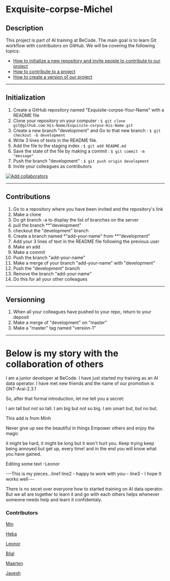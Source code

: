 # Exquisite-corpse-Michel

## Description
This project is part of AI training at BeCode. The main goal is to learn Git workflow with contributors on GitHub.
We will be covering the following topics:
- [How to initialize a new repository and invite people to contribute to our project](#initialization)
- [How to contribute to a project](#contributions)
- [How to create a version of our project](#versionning)

---
## Initialization
1. Create a GitHub repository named "Exquisite-corpse-Your-Name" with a README file
2. Clone your repository on your computer : `$ git clone git@github.com:His-Name/Exquisite-corpse-His-Name.git`
3. Create a new branch "development" and Go to that new branch : `$ git checkout -b development`
4. Write 3 lines of texts in the README file.
5. Add the file to the staging index : `$ git add README.md`
6. Save the state of the file by making a commit : `$ git commit -m "message"`
7. Push the branch "development" : `$ git push origin development`
8. Invite your colleagues as contributors

[![Add collaborators](https://img.youtube.com/vi/p49LRx3hYI8/0.jpg)](https://www.youtube.com/watch?v=p49LRx3hYI8)

---
## Contributions
1. Go to a repository where you have been invited and the repository's link
2. Make a clone
3. Do git branch -a to display the list of branches on the server
4. pull the branch **"development"
5. checkout the "development" branch
6. Create a branch named *"add-your-name" from **"development"
7. Add your 3 lines of text in the README file following the previous user
8. Make an add
9. Make a commit
10. Push the branch "add-your-name"
11. Make a merge of your branch "add-your-name" with "development"
12. Push the "development" branch
13. Remove the branch "add-your-name"
14. Do this for all your other colleagues

---
## Versionning
1. When all your colleagues have pushed to your repo, return to your deposit
2. Make a merge of "development" on "master"
3. Make a "master" tag named "version-1"
---

Below is my story with the collaboration of others
=======

I am a junior developer at BeCode.
I have just started my training as an AI data operator.
I have met new friends and the name of our promotion is GNT-Arai-2.3.1

So, after that formal introduction, let me tell you a secret: 

I am tall but not so tall.
I am big but not so big.
I am smart but, but no but.

This add is from Minh

Never give up 
see the beautiful in things
Empower others and enjoy the magic

it might be hard, it might be long but it won't hurt you. Keep trying keep being annoyed but get up, every time! and in the end you will know what you have gained.

Editing some text -Leonor

---This is my pieces...line1
line2 - happy to work with you--
line3 - I hope It works well---

There is no secet over everyone how to started training on AI data operator.
But we all are together to learn it and go with each others helps whenever someone needs help and learn it confidentaly.

### Contributors
[Min](https://github.com/Minh6019)

[Heba](https://github.com/Helabrak)

[Leonor](https://github.com/ltadrummond)

[Bilal](https://github.com/BMesm)

[Maarten](https://github.com/MaartenVdBulcke)

[Jayesh](https://github.com/JayeshItaliya86)
